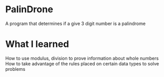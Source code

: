 # PalinDrone
A program that determines if a give 3 digit number is a palindrome
# What I learned
How to use modulus, division to prove information about whole numbers <br >
How to take advantage of the rules placed on certain data types to solve problems <br > 
